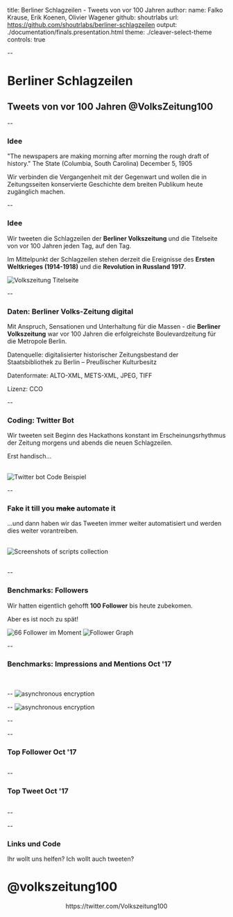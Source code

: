 title: Berliner Schlagzeilen - Tweets von vor 100 Jahren
author:
	name: Falko Krause, Erik Koenen, Olivier Wagener
	github: shoutrlabs
	url: https://github.com/shoutrlabs/berliner-schlagzeilen
output: ./documentation/finals.presentation.html
theme: ./cleaver-select-theme
controls: true

--

# Berliner Schlagzeilen

## Tweets von vor 100 Jahren @VolksZeitung100

--
### Idee
"The newspapers are making morning after morning the rough draft of history."
The State (Columbia, South Carolina) December 5, 1905

Wir verbinden die Vergangenheit mit der Gegenwart und wollen die in Zeitungsseiten konservierte Geschichte dem breiten Publikum heute zugänglich machen.

--
### Idee
Wir tweeten die Schlagzeilen der **Berliner Volkszeitung** und die Titelseite von vor 100 Jahren jeden Tag, auf den Tag.

Im Mittelpunkt der Schlagzeilen stehen derzeit die Ereignisse des **Ersten Weltkrieges (1914-1918)** und die **Revolution in Russland 1917**.

<img src="img/1917-11-01.0.png" alt="Volkszeitung Titelseite">

--
### Daten: Berliner Volks-Zeitung digital
Mit Anspruch, Sensationen und Unterhaltung für die Massen - die **Berliner Volkszeitung** war vor 100 Jahren die erfolgreichste Boulevardzeitung für die Metropole Berlin.

Datenquelle: digitalisierter historischer Zeitungsbestand der Staatsbibliothek zu Berlin – Preußischer Kulturbesitz 

Datenformate: ALTO-XML, METS-XML, JPEG, TIFF

Lizenz: CCO

--
### Coding: Twitter Bot
Wir tweeten seit Beginn des Hackathons konstant im Erscheinungsrhythmus der Zeitung morgens und abends die neuen Schlagzeilen.

Erst handisch...

<div>&nbsp;</div>
<img src="img/code.example.png" alt="Twitter bot Code Beispiel">

--
### Fake it till you ~~make~~ automate it
...und dann haben wir das Tweeten immer weiter automatisiert und werden dies weiter vorantreiben.

<div>&nbsp;</div>
<img src="img/our-scripts.png" alt="Screenshots of scripts collection">
<div>&nbsp;</div>

--
### Benchmarks: Followers
Wir hatten eigentlich gehofft **100 Follower** bis heute zubekomen.

Aber es ist noch zu spät!

<img src="img/follower.number.png" alt="66 Follower im Moment">
<img src="img/followers.png" alt="Follower Graph">

--
### Benchmarks: Impressions and Mentions Oct '17
<div>&nbsp;</div>
<div>&nbsp;</div>
<div class="left">
	<img src="img/impressions.png" alt="">
</div>
<div class="right">
	<img src="img/mentions.png" alt="">
</div>
--
<img src="img/mentions-follower.png" alt="asynchronous encryption">

--
<img src="img/profiel-mentions.last28d.png" alt="asynchronous encryption">

--
<img src="img/summary.oct17.png" alt="">

--
### Top Follower Oct '17
<img src="img/top-follower.oct17.png" alt="">

--
### Top Tweet Oct '17
<img src="img/top-tweet.oct17.png" alt="">

--
<img src="img/tweets-impressions.png" alt="">

--
### Links und Code
Ihr wollt uns helfen? Ich wollt auch tweeten?

# @volkszeitung100

<div style="text-align: center;">
https://twitter.com/Volkszeitung100
</div>

